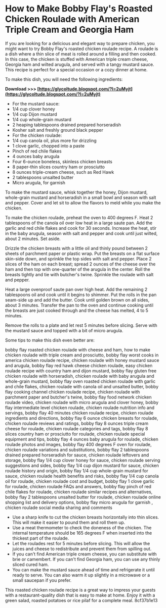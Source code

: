 # How to Make Bobby Flay's Roasted Chicken Roulade with American Triple Cream and Georgia Ham
 
If you are looking for a delicious and elegant way to prepare chicken, you might want to try Bobby Flay's roasted chicken roulade recipe. A roulade is a dish where a thin slice of meat is rolled around a filling and then cooked. In this case, the chicken is stuffed with American triple cream cheese, Georgia ham and wilted arugula, and served with a tangy mustard sauce. This recipe is perfect for a special occasion or a cozy dinner at home.
 
To make this dish, you will need the following ingredients:
 
**Download >>> [https://glycoltude.blogspot.com/?l=2uMyjt](https://glycoltude.blogspot.com/?l=2uMyjt)**


 
- For the mustard sauce:
- 1/4 cup clover honey
- 1/4 cup Dijon mustard
- 1/4 cup whole-grain mustard
- 2 heaping tablespoons drained prepared horseradish
- Kosher salt and freshly ground black pepper
- For the chicken roulade:
- 1/4 cup canola oil, plus more for drizzling
- 1 clove garlic, chopped into a paste
- Pinch of red chile flakes
- 4 ounces baby arugula
- Four 6-ounce boneless, skinless chicken breasts
- 8 paper-thin slices country ham or prosciutto
- 8 ounces triple-cream cheese, such as Red Hawk
- 2 tablespoons unsalted butter
- Micro arugula, for garnish

To make the mustard sauce, whisk together the honey, Dijon mustard, whole-grain mustard and horseradish in a small bowl and season with salt and pepper. Cover and let sit to allow the flavors to meld while you make the chicken.
 
To make the chicken roulade, preheat the oven to 400 degrees F. Heat 2 tablespoons of the canola oil over low heat in a large saute pan. Add the garlic and red chile flakes and cook for 30 seconds. Increase the heat, stir in the baby arugula, season with salt and pepper and cook until just wilted, about 2 minutes. Set aside.
 
Drizzle the chicken breasts with a little oil and thinly pound between 2 sheets of parchment paper or plastic wrap. Put the breasts on a flat surface skin-side down, and sprinkle the top sides with salt and pepper. Place 2 slices of the ham on each breast; spread 2 ounces of the cheese over the ham and then top with one-quarter of the arugula in the center. Roll the breasts tightly and tie with butcher's twine. Sprinkle the roulade with salt and pepper.
 
Heat a large ovenproof saute pan over high heat. Add the remaining 2 tablespoons oil and cook until it begins to shimmer. Put the rolls in the pan seam-side up and add the butter. Cook until golden brown on all sides, about 3 minutes. Transfer the pan to the oven and continue cooking until the breasts are just cooked through and the cheese has melted, 4 to 5 minutes.
 
Remove the rolls to a plate and let rest 5 minutes before slicing. Serve with the mustard sauce and topped with a bit of micro arugula.
  
Some tips to make this dish even better are:
 
bobby flay roasted chicken roulade with cheese and ham,  how to make chicken roulade with triple cream and prosciutto,  bobby flay worst cooks in america chicken roulade recipe,  chicken roulade with honey mustard sauce and arugula,  bobby flay red hawk cheese chicken roulade,  easy chicken roulade recipe with country ham and dijon mustard,  bobby flay gluten free chicken roulade with horseradish,  chicken roulade with baby arugula and whole-grain mustard,  bobby flay oven roasted chicken roulade with garlic and chile flakes,  chicken roulade with canola oil and unsalted butter,  bobby flay cooking channel chicken roulade recipe,  chicken roulade with parchment paper and butcher's twine,  bobby flay food network chicken roulade video,  chicken roulade with micro arugula and clover honey,  bobby flay intermediate level chicken roulade,  chicken roulade nutrition info and servings,  bobby flay 40 minutes chicken roulade recipe,  chicken roulade ingredients and directions,  bobby flay 6 ounce chicken breasts for roulade,  chicken roulade reviews and ratings,  bobby flay 8 ounces triple cream cheese for roulade,  chicken roulade categories and tags,  bobby flay 8 slices country ham or prosciutto for roulade,  chicken roulade special equipment and tips,  bobby flay 4 ounces baby arugula for roulade,  chicken roulade photos and images,  bobby flay 400 degrees F oven for roulade,  chicken roulade variations and substitutions,  bobby flay 2 tablespoons drained prepared horseradish for sauce,  chicken roulade leftovers and storage,  bobby flay 1/4 cup clover honey for sauce,  chicken roulade serving suggestions and sides,  bobby flay 1/4 cup dijon mustard for sauce,  chicken roulade history and origin,  bobby flay 1/4 cup whole-grain mustard for sauce,  chicken roulade health benefits and risks,  bobby flay 1/4 cup canola oil for roulade,  chicken roulade cost and budget,  bobby flay 1 clove garlic for roulade,  chicken roulade FAQs and answers,  bobby flay pinch of red chile flakes for roulade,  chicken roulade similar recipes and alternatives,  bobby flay 2 tablespoons unsalted butter for roulade,  chicken roulade online shopping list and delivery options,  bobby flay micro arugula for garnish ,  chicken roulade social media sharing and comments

- Use a sharp knife to cut the chicken breasts horizontally into thin slices. This will make it easier to pound them and roll them up.
- Use a meat thermometer to check the doneness of the chicken. The internal temperature should be 165 degrees F when inserted into the thickest part of the roulade.
- Let the roulades rest for 5 minutes before slicing. This will allow the juices and cheese to redistribute and prevent them from spilling out.
- If you can't find American triple cream cheese, you can substitute with brie or camembert. If you can't find Georgia ham, you can use any thinly sliced cured ham.
- You can make the mustard sauce ahead of time and refrigerate it until ready to serve. You can also warm it up slightly in a microwave or a small saucepan if you prefer.

This roasted chicken roulade recipe is a great way to impress your guests with a restaurant-quality dish that is easy to make at home. Enjoy it with a green salad, roasted potatoes or rice pilaf for a complete meal.
 8cf37b1e13
 
